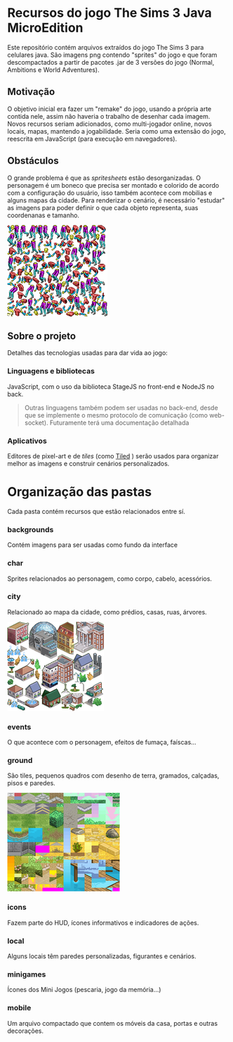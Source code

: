 # Recursos do jogo The Sims 3 Java MicroEdition
Este repositório contém arquivos extraídos do jogo The Sims 3 para
celulares java. São imagens png contendo "sprites" do jogo e que foram
descompactados a partir de pacotes .jar de 3 versões do jogo (Normal,
Ambitions e World Adventures).

## Motivação
O objetivo inicial era fazer um "remake" do jogo, usando a própria arte
contida nele, assim não haveria o trabalho de desenhar cada imagem. Novos
recursos seriam adicionados, como multi-jogador online, novos locais, mapas,
mantendo a jogabilidade. Seria como uma extensão do jogo, reescrita em JavaScript
(para execução em navegadores).

## Obstáculos
O grande problema é que as _spritesheets_ estão desorganizadas. O personagem é um
boneco que precisa ser montado e colorido de acordo com a configuração do usuário,
isso também acontece com mobilias e alguns mapas da cidade. Para renderizar o cenário,
é necessário "estudar" as imagens para poder definir o que cada objeto representa, suas
coordenanas e tamanho.

![boneco](char/76img.png)

## Sobre o projeto
Detalhes das tecnologias usadas para dar vida ao jogo:
### Linguagens e bibliotecas
JavaScript, com o uso da biblioteca StageJS no front-end e NodeJS no back.

> Outras linguagens também podem ser usadas no back-end, desde que se implemente o mesmo
> protocolo de comunicação (como web-socket). Futuramente terá uma documentação detalhada

### Aplicativos
Editores de pixel-art e de _tiles_ (como [Tiled](https://mapeditor.org) ) serão usados para organizar
melhor as imagens e construir cenários personalizados.

# Organização das pastas
Cada pasta contém recursos que estão relacionados entre sí.

### backgrounds
Contém imagens para ser usadas como fundo da interface

### char
Sprites relacionados ao personagem, como corpo, cabelo, acessórios.

### city
Relacionado ao mapa da cidade, como prédios, casas, ruas, árvores.

![prédios](city/11img.png)

### events
O que acontece com o personagem, efeitos de fumaça, faíscas...

### ground
São tiles, pequenos quadros com desenho de terra, gramados, calçadas, pisos e paredes.

![pisos e calçadas](ground/ground.png)

### icons
Fazem parte do HUD, ícones informativos e indicadores de ações.

### local
Alguns locais têm paredes personalizadas, figurantes e cenários.

### minigames
Ícones dos Mini Jogos (pescaria, jogo da memória...)

### mobile
Um arquivo compactado que contem os móveis da casa, portas e outras decorações.
